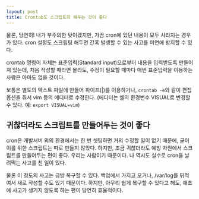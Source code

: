 ```yaml
---
layout: post
title: Crontab도 스크립트화 해두는 것이 좋다
---
```


물론, 당연히! 내가 부주의한 탓이겠지만, 가끔 cron에 있던 내용이 모두 사라지는 경우가 있다. cron 설정도 스크립팅 해두면 간혹 발생할 수 있는 사고를 미연에 방지할 수 있다.

crontab 명령어 자체는 표준입력(Standard input)으로부터 내용을 입력받도록 만들어져 있는데, 처음 작성할 때라면 몰라도, 수정이 필요할 때마다 매번 표준입력을 이용하는 사람은 아마도 없을 것이다.

보통은 별도의 텍스트 파일에 만들어 파이프(|)를 이용하거나, `crontab -e`와 같이 편집 옵션을 줘서 vim 등의 에디터로 수정한다. (에디터는 쉘의 환경변수 VISUAL로 변경할 수 있다. 예: `export VISUAL=vim`)



## 귀찮더라도 스크립트를 만들어두는 것이 좋다

cron은 개발서버 외의 환경에서는 한 번 셋팅하면 거의 수정할 일이 없기 때문에, 굳이 이를 위한 스크립트는 따로 만들지 않았다. 하지만, 조금 귀찮더라도 예방 차원에서 스크립트를 만들어두는 편이 좋다. 우리는 사람이기 때문이다. 나 역시도 실수로 cron을 날려먹는 사고를 친 일이 있다. 

물론 이 정도의 사고는 금방 복구할 수 있다. 백업에서 가지고 오거나, /var/log를 뒤적여서 새로 작성할 수도 있기 때문이다. 하지만, 아무리 쉽게 복구할 수 있다고 해도, 애초에 사고가 생기지 않도록 하는 편이 당연히 효율적이다.


